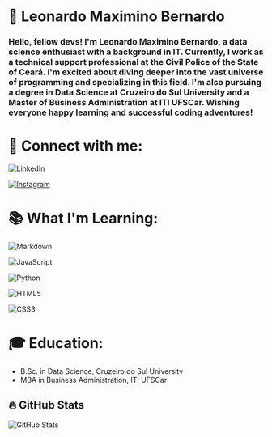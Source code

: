 # 🎈 Leonardo Maximino Bernardo

### Hello, fellow devs! I'm Leonardo Maximino Bernardo, a data science enthusiast with a background in IT. Currently, I work as a technical support professional at the Civil Police of the State of Ceará. I'm excited about diving deeper into the vast universe of programming and specializing in this field. I'm also pursuing a degree in Data Science at Cruzeiro do Sul University and a Master of Business Administration at ITI UFSCar. Wishing everyone happy learning and successful coding adventures!

# 🔗 Connect with me:
[![LinkedIn](https://img.shields.io/badge/LinkedIn-2BB21D?style=for-the-badge&logo=linkedin&logoColor=#003e4f)](https://www.linkedin.com/in/leonardo-maximino-18567255/)

[![Instagram](https://img.shields.io/badge/Instagram-2BB21D?style=for-the-badge&logo=instagram&logoColor=#cfb590)](https://www.instagram.com/leonardo.maximino.bernardo/)

# 📚 What I'm Learning:
![Markdown](https://img.shields.io/badge/Markdown-2BB21D?style=for-the-badge&logo=markdown)

![JavaScript](https://img.shields.io/badge/JavaScript-2BB21D?style=for-the-badge&logo=javascript)

![Python](https://img.shields.io/badge/Python-2BB21D?style=for-the-badge&logo=python)

![HTML5](https://img.shields.io/badge/HTML5-2BB21D?style=for-the-badge&logo=html5)

![CSS3](https://img.shields.io/badge/CSS3-2BB21D?style=for-the-badge&logo=css3&logoColor=264CE4)

# 🎓 Education:
- B.Sc. in Data Science, Cruzeiro do Sul University
- MBA in Business Administration, ITI UFSCar

## 🔥 GitHub Stats
![GitHub Stats](https://github-readme-stats.vercel.app/api?username=lmbernardo&theme=transparent&bg_color=000&border_color=2BB21D&show_icons=true&icon_color=2BB21D&title_color=2BB21D&text_color=FFF)

